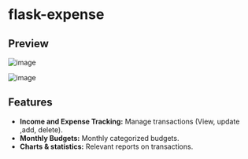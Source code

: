 # flask-expense

## Preview
![image](https://github.com/2wons/flask-expense/assets/91067593/832423e1-0372-43ed-aee9-4997792e3048)

![image](https://github.com/2wons/flask-expense/assets/91067593/ecfb7416-7e79-4b77-9ff3-86fb9301a116)

## Features

* **Income and Expense Tracking:** Manage transactions (View, update ,add, delete).
* **Monthly Budgets:** Monthly categorized budgets.
* **Charts & statistics:** Relevant reports on transactions.
